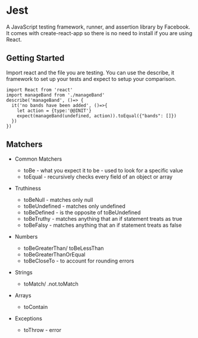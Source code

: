 # Jest
A JavaScript testing framework, runner, and assertion library by Facebook. It comes with create-react-app so there is no need to install if you are using React.

## Getting Started
Import react and the file you are testing. You can use the describe, it framework to set up your tests and expect to setup your comparison.

```
import React from 'react'
import manageBand from './manageBand'
describe('manageBand', ()=> {
  it('no bands have been added', ()=>{
    let action = {type:'@@INIT'}
    expect(manageBand(undefined, action)).toEqual({"bands": []})
  })
})
```

## Matchers

* Common Matchers
  - toBe - what you expect it to be - used to look for a specific value
  - toEqual - recursively checks every field of an object or array

* Truthiness
  - toBeNull - matches only null
  - toBeUndefined - matches only undefined
  - toBeDefined - is the opposite of toBeUndefined
  - toBeTruthy - matches anything that an if statement treats as true
  - toBeFalsy - matches anything that an if statement treats as false

* Numbers
  - toBeGreaterThan/ toBeLessThan
  - toBeGreaterThanOrEqual
  - toBeCloseTo - to account for rounding errors

* Strings
  - toMatch/ .not.toMatch

* Arrays
  - toContain

* Exceptions
  - toThrow - error

